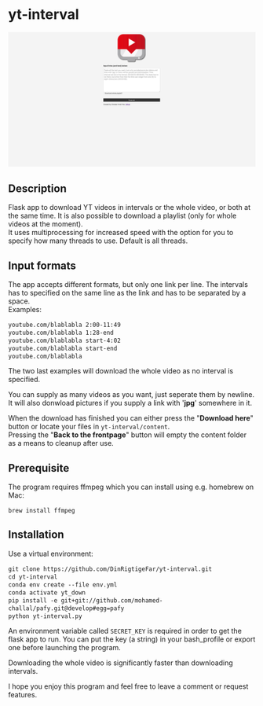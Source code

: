 # yt-interval
![landing_page](demo/landing_page.png)
## Description
Flask app to download YT videos in intervals or the whole video, or both at the same time.
It is also possible to download a playlist (only for whole videos at the moment).<br>
It uses multiprocessing for increased speed with the option for you to specify how many threads to use. Default is all threads.<br>

## Input formats
The app accepts different formats, but only one link per line. The intervals has to specified on the same line as the link and has to be separated by a space.<br>
Examples:
````
youtube.com/blablabla 2:00-11:49
youtube.com/blablabla 1:28-end
youtube.com/blablabla start-4:02
youtube.com/blablabla start-end
youtube.com/blablabla
````
The two last examples will download the whole video as no interval is specified.

You can supply as many videos as you want, just seperate them by newline.
It will also donwload pictures if you supply a link with '**jpg**' somewhere in it.

When the download has finished you can either press the "**Download here**" button or locate your files in `yt-interval/content`. <br>
Pressing the "**Back to the frontpage**" button will empty the content folder as a means to cleanup after use.

## Prerequisite
The program requires ffmpeg which you can install using e.g. homebrew on Mac:
```
brew install ffmpeg
```

## Installation
Use a virtual environment:
```
git clone https://github.com/DinRigtigeFar/yt-interval.git
cd yt-interval
conda env create --file env.yml
conda activate yt_down
pip install -e git+git://github.com/mohamed-challal/pafy.git@develop#egg=pafy
python yt-interval.py
```

An environment variable called `SECRET_KEY` is required in order to get the flask app to run. You can put the key (a string) in your bash_profile or export one before launching the program.

Downloading the whole video is significantly faster than downloading intervals.

I hope you enjoy this program and feel free to leave a comment or request features.